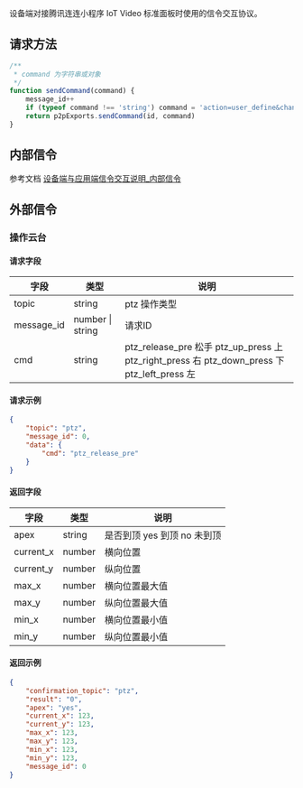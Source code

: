 



设备端对接腾讯连连小程序 IoT Video 标准面板时使用的信令交互协议。



## 请求方法

```javascript
/**
 * command 为字符串或对象
 */
function sendCommand(command) {
    message_id++
    if (typeof command !== 'string') command = 'action=user_define&channel=0&cmd=' + JSON.stringify(command)
    return p2pExports.sendCommand(id, command)
}
```

## 内部信令

参考文档 [设备端与应用端信令交互说明\_内部信令](https://cloud.tencent.com/document/product/1131/61744#.E5.86.85.E9.83.A8.E4.BF.A1.E4.BB.A4) 

## 外部信令

### 操作云台

#### 请求字段

| 字段       | 类型             | 说明                                                         |
| ---------- | ---------------- | ------------------------------------------------------------ |
| topic      | string           | ptz 操作类型                                                 |
| message_id | number \| string | 请求ID                                                       |
| cmd        | string           | ptz_release_pre 松手  ptz_up_press 上 ptz_right_press 右 ptz_down_press 下 ptz_left_press 左 |

#### 请求示例

```json
{
    "topic": "ptz",
    "message_id": 0,
    "data": {
        "cmd": "ptz_release_pre"
    }
}

```

#### 返回字段

| 字段      | 类型   | 说明                         |
| --------- | ------ | ---------------------------- |
| apex      | string | 是否到顶 yes 到顶  no 未到顶 |
| current_x | number | 横向位置                     |
| current_y | number | 纵向位置                     |
| max_x     | number | 横向位置最大值               |
| max_y     | number | 纵向位置最大值               |
| min_x     | number | 横向位置最小值               |
| min_y     | number | 纵向位置最小值               |

#### 返回示例

```json
{
    "confirmation_topic": "ptz",
    "result": "0",
    "apex": "yes",
  	"current_x": 123,
  	"current_y": 123,
  	"max_x": 123,
  	"max_y": 123,
  	"min_x": 123,
  	"min_y": 123,
    "message_id": 0
}

```
